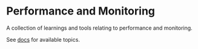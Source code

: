 Performance and Monitoring
==========================

A collection of learnings and tools relating to performance and
monitoring.

See [docs](/docs) for available topics.
